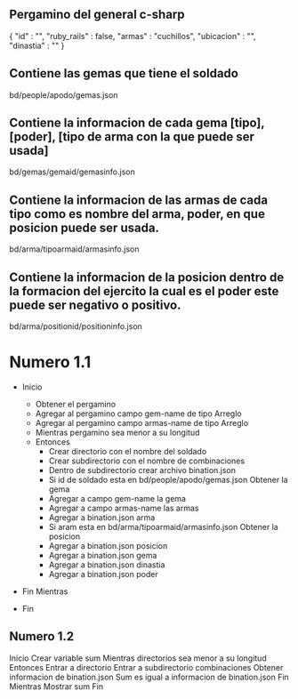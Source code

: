 ## Pergamino del general c-sharp
{
    "id" : "",
    "ruby_rails" : false,
    "armas" : "cuchillos",
    "ubicacion" : "",
    "dinastia" : ""
}


## Contiene las gemas que tiene el soldado
bd/people/apodo/gemas.json

## Contiene la informacion de cada gema [tipo], [poder], [tipo de arma con la que puede ser usada]

bd/gemas/gemaid/gemasinfo.json

## Contiene la informacion de las armas de cada tipo como es nombre del arma, poder, en que posicion puede ser usada. 

bd/arma/tipoarmaid/armasinfo.json

## Contiene la informacion de la posicion dentro de la formacion del ejercito la cual es el poder este puede ser negativo o positivo.

bd/arma/positionid/positioninfo.json



# Numero 1.1
- Inicio
   - Obtener el pergamino
   - Agregar al pergamino campo gem-name de tipo Arreglo
   - Agregar al pergamino campo armas-name de tipo Arreglo
   - Mientras pergamino sea menor a su longitud
   - Entonces 
       - Crear directorio con el nombre del soldado
       - Crear subdirectorio con el nombre de combinaciones
       - Dentro de subdirectorio crear archivo bination.json
       - Si id de soldado esta en bd/people/apodo/gemas.json Obtener la gema
       - Agregar a campo gem-name la gema
       - Agregar a campo armas-name las armas
       - Agregar a bination.json arma
       - Si aram esta en bd/arma/tipoarmaid/armasinfo.json Obtener la posicion
       - Agregar a bination.json posicion
       - Agregar a bination.json gema
       - Agregar a bination.json dinastia
       - Agregar a bination.json poder
- Fin Mientras

- Fin

## Numero 1.2
Inicio
    Crear variable sum
    Mientras directorios sea menor a su longitud
        Entonces
            Entrar a directorio
            Entrar a subdirectorio combinaciones
            Obtener informacion de bination.json
            Sum es igual a informacion de bination.json
        Fin Mientras
    Mostrar sum
Fin

